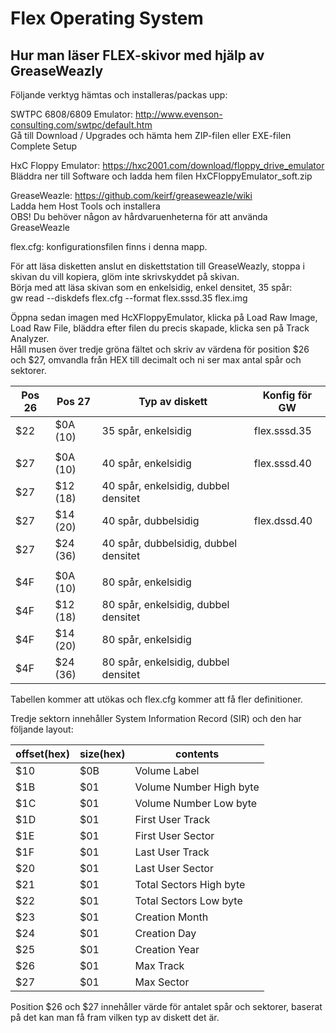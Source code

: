 # Flex Operating System
## Hur man läser FLEX-skivor med hjälp av GreaseWeazly
Följande verktyg hämtas och installeras/packas upp:  
  
SWTPC 6808/6809 Emulator: http://www.evenson-consulting.com/swtpc/default.htm  
Gå till Download / Upgrades och hämta hem ZIP-filen eller EXE-filen Complete Setup  
  
HxC Floppy Emulator: https://hxc2001.com/download/floppy_drive_emulator  
Bläddra ner till Software och ladda hem filen HxCFloppyEmulator_soft.zip  
  
GreaseWeazle: https://github.com/keirf/greaseweazle/wiki  
Ladda hem Host Tools och installera  
OBS! Du behöver någon av hårdvaruenheterna för att använda GreaseWeazle 

flex.cfg: konfigurationsfilen finns i denna mapp.  

För att läsa disketten anslut en diskettstation till GreaseWeazly, stoppa i skivan du vill kopiera, glöm inte skrivskyddet på skivan.  
Börja med att läsa skivan som en enkelsidig, enkel densitet, 35 spår:  
gw read --diskdefs flex.cfg --format flex.sssd.35 flex.img  
  
Öppna sedan imagen med HcXFloppyEmulator, klicka på Load Raw Image, Load Raw File, bläddra efter filen du precis skapade, klicka sen på Track Analyzer.  
Håll musen över tredje gröna fältet och skriv av värdena för position $26 och $27, omvandla från HEX till decimalt och ni ser max antal spår och sektorer.  

| Pos 26  | Pos 27      |     Typ av diskett                     | Konfig för GW |
| ------- | ----------- | ---------------------------------------| ------------- |
|   $22   |   $0A (10)  | 35 spår, enkelsidig                    | flex.sssd.35  |
|         |             |                                        |               |
|   $27   |   $0A (10)  | 40 spår, enkelsidig                    | flex.sssd.40  |
|   $27   |   $12 (18)  | 40 spår, enkelsidig, dubbel densitet   |               |
|   $27   |   $14 (20)  | 40 spår, dubbelsidig                   | flex.dssd.40  |
|   $27   |   $24 (36)  | 40 spår, dubbelsidig, dubbel densitet  |               |
|         |             |                                        |               |
|   $4F   |   $0A (10)  | 80 spår, enkelsidig                    |               |
|   $4F   |   $12 (18)  | 80 spår, enkelsidig, dubbel densitet   |               |
|   $4F   |   $14 (20)  | 80 spår, enkelsidig                    |               |
|   $4F   |   $24 (36)  | 80 spår, enkelsidig, dubbel densitet   |               |

  
Tabellen kommer att utökas och flex.cfg kommer att få fler definitioner.

Tredje sektorn innehåller System Information Record (SIR) och den har följande layout:

| offset(hex) | size(hex) | contents
| ----------- | --------- | ------------------------- |
|    $10      |    $0B    |  Volume Label             |
|    $1B      |    $01    |  Volume Number High byte  |
|    $1C      |    $01    |  Volume Number Low byte   |
|    $1D      |    $01    |  First User Track         |
|    $1E      |    $01    |  First User Sector        |
|    $1F      |    $01    |  Last User Track          |
|    $20      |    $01    |  Last User Sector         |
|    $21      |    $01    |  Total Sectors High byte  |
|    $22      |    $01    |  Total Sectors Low byte   |
|    $23      |    $01    |  Creation Month           |
|    $24      |    $01    |  Creation Day             |
|    $25      |    $01    |  Creation Year            |
|    $26      |    $01    |  Max Track                |
|    $27      |    $01    |  Max Sector               |

Position $26 och $27 innehåller värde för antalet spår och sektorer, baserat på det kan man få fram vilken typ av diskett det är.